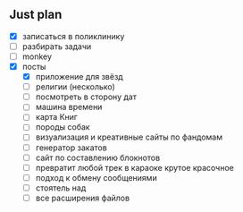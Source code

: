 ## Just plan
- [x] записаться в поликлинику
- [ ] разбирать задачи
- [ ] monkey
- [x] посты
	- [x] приложение для звёзд
	- [ ] религии (несколько)
	- [ ] посмотреть в сторону дат
	- [ ] машина времени
	- [ ] карта Книг
	- [ ] породы собак
	- [ ] визуализация и креативные сайты по фандомам
	- [ ] генератор закатов 
	- [ ] сайт по составлению блокнотов
	- [ ] превратит любой трек в караоке крутое красочное
	- [ ] подход к обмену сообщениями
	- [ ] стоятель над 
	- [ ] все расширения файлов
